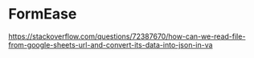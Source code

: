 # FormEase
https://stackoverflow.com/questions/72387670/how-can-we-read-file-from-google-sheets-url-and-convert-its-data-into-json-in-va
